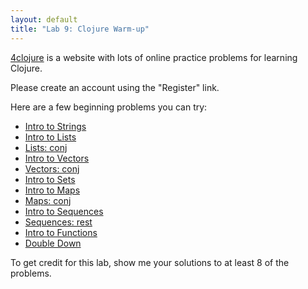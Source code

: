 ```yaml
---
layout: default
title: "Lab 9: Clojure Warm-up"
---
```


[4clojure](http://www.4clojure.com) is a website with lots of online practice problems for learning Clojure.

Please create an account using the "Register" link.

Here are a few beginning problems you can try:

* [Intro to Strings](http://www.4clojure.com/problem/3)
* [Intro to Lists](http://www.4clojure.com/problem/4)
* [Lists: conj](http://www.4clojure.com/problem/5)
* [Intro to Vectors](http://www.4clojure.com/problem/6)
* [Vectors: conj](http://www.4clojure.com/problem/7)
* [Intro to Sets](http://www.4clojure.com/problem/8)
* [Intro to Maps](http://www.4clojure.com/problem/10)
* [Maps: conj](http://www.4clojure.com/problem/11)
* [Intro to Sequences](http://www.4clojure.com/problem/12)
* [Sequences: rest](http://www.4clojure.com/problem/13)
* [Intro to Functions](http://www.4clojure.com/problem/14)
* [Double Down](http://www.4clojure.com/problem/15)

To get credit for this lab, show me your solutions to at least 8 of the problems.
